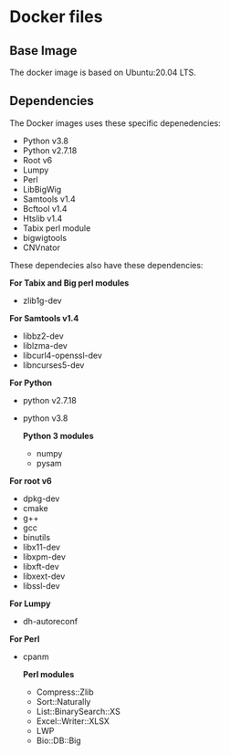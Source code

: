 # Docker files

## Base Image
The docker image is based on Ubuntu:20.04 LTS.

## Dependencies 
The Docker images uses these specific depenedencies:

- Python v3.8
- Python v2.7.18
- Root v6 
- Lumpy
- Perl
- LibBigWig
- Samtools v1.4
- Bcftool v1.4
- Htslib v1.4
- Tabix perl module
- bigwigtools
- CNVnator

These dependecies also have these dependencies:

**For Tabix and Big perl modules**
- zlib1g-dev

**For Samtools v1.4**
- libbz2-dev 
- liblzma-dev 
- libcurl4-openssl-dev 
- libncurses5-dev

**For Python**
- python v2.7.18
- python v3.8

  **Python 3 modules**
  - numpy
  - pysam

**For root v6**
- dpkg-dev 
- cmake 
- g++ 
- gcc 
- binutils 
- libx11-dev 
- libxpm-dev 
- libxft-dev 
- libxext-dev 
- libssl-dev

**For Lumpy**
- dh-autoreconf

**For Perl**
- cpanm
 
  **Perl modules**
  - Compress::Zlib
  - Sort::Naturally 
  - List::BinarySearch::XS
  - Excel::Writer::XLSX
  - LWP
  - Bio::DB::Big


